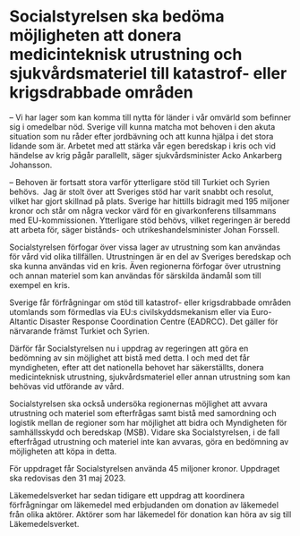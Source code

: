 # Socialstyrelsen ska bedöma möjligheten att donera medicinteknisk utrustning och sjukvårdsmateriel till katastrof- eller krigsdrabbade områden

– Vi har lager som kan komma till nytta för länder i vår omvärld som befinner sig i omedelbar nöd. Sverige vill kunna matcha mot behoven i den akuta situation som nu råder efter jordbävning och att kunna hjälpa i det stora lidande som är. Arbetet med att stärka vår egen beredskap i kris och vid händelse av krig pågår parallellt, säger sjukvårdsminister Acko Ankarberg Johansson.

– Behoven är fortsatt stora varför ytterligare stöd till Turkiet och Syrien behövs.  Jag är stolt över att Sveriges stöd har varit snabbt och resolut, vilket har gjort skillnad på plats. Sverige har hittills bidragit med 195 miljoner kronor och står om några veckor värd för en givarkonferens tillsammans med EU\-kommissionen. Ytterligare stöd behövs, vilket regeringen är beredd att arbeta för, säger bistånds\- och utrikeshandelsminister Johan Forssell.

Socialstyrelsen förfogar över vissa lager av utrustning som kan användas för vård vid olika tillfällen. Utrustningen är en del av Sveriges beredskap och ska kunna användas vid en kris. Även regionerna förfogar över utrustning och annan materiel som kan användas för särskilda ändamål som till exempel en kris.

Sverige får förfrågningar om stöd till katastrof\- eller krigsdrabbade områden utomlands som förmedlas via EU:s civilskyddsmekanism eller via Euro\-Altantic Disaster Response Coordination Centre (EADRCC). Det gäller för närvarande främst Turkiet och Syrien.

Därför får Socialstyrelsen nu i uppdrag av regeringen att göra en bedömning av sin möjlighet att bistå med detta. I och med det får myndigheten, efter att det nationella behovet har säkerställts, donera medicinteknisk utrustning, sjukvårdsmateriel eller annan utrustning som kan behövas vid utförande av vård.

Socialstyrelsen ska också undersöka regionernas möjlighet att avvara utrustning och materiel som efterfrågas samt bistå med samordning och logistik mellan de regioner som har möjlighet att bidra och Myndigheten för samhällsskydd och beredskap (MSB). Vidare ska Socialstyrelsen, i de fall efterfrågad utrustning och materiel inte kan avvaras, göra en bedömning av möjligheten att köpa in detta.

För uppdraget får Socialstyrelsen använda 45 miljoner kronor. Uppdraget ska redovisas den 31 maj 2023\.

Läkemedelsverket har sedan tidigare ett uppdrag att koordinera förfrågningar om läkemedel med erbjudanden om donation av läkemedel från olika aktörer. Aktörer som har läkemedel för donation kan höra av sig till Läkemedelsverket.
